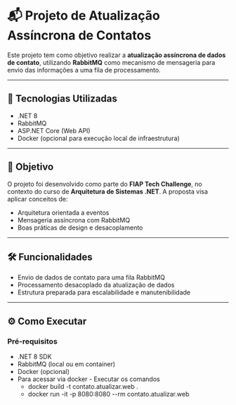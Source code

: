# 📬 Projeto de Atualização Assíncrona de Contatos

Este projeto tem como objetivo realizar a **atualização assíncrona de dados de contato**, utilizando **RabbitMQ** como mecanismo de mensageria para envio das informações a uma fila de processamento.

---

## 🚀 Tecnologias Utilizadas

- .NET 8
- RabbitMQ
- ASP.NET Core (Web API)
- Docker (opcional para execução local de infraestrutura)

---

## 🧩 Objetivo

O projeto foi desenvolvido como parte do **FIAP Tech Challenge**, no contexto do curso de **Arquitetura de Sistemas .NET**. A proposta visa aplicar conceitos de:

- Arquitetura orientada a eventos
- Mensageria assíncrona com RabbitMQ
- Boas práticas de design e desacoplamento

---

## 🛠️ Funcionalidades

- Envio de dados de contato para uma fila RabbitMQ
- Processamento desacoplado da atualização de dados
- Estrutura preparada para escalabilidade e manutenibilidade

---

## ⚙️ Como Executar

### Pré-requisitos

- .NET 8 SDK
- RabbitMQ (local ou em container)
- Docker (opcional)
- Para acessar via docker - Executar os comandos
  - docker build -t contato.atualizar.web .
  - docker run -it -p 8080:8080 --rm contato.atualizar.web
